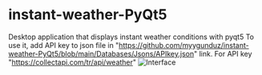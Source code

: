 # instant-weather-PyQt5
Desktop application that displays instant weather conditions with pyqt5
To use it, add API key to json file in "https://github.com/myygunduz/instant-weather-PyQt5/blob/main/Databases/Jsons/APIkey.json" link. For API key "https://collectapi.com/tr/api/weather"
                        ![Interface](https://user-images.githubusercontent.com/69461171/117616546-f124ac80-b173-11eb-9187-cae3fb13a8d9.gif)
